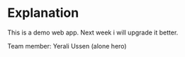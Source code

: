 # Explanation

This is a demo web app. Next week i will upgrade it better.

Team member:
Yerali Ussen  (alone hero)
